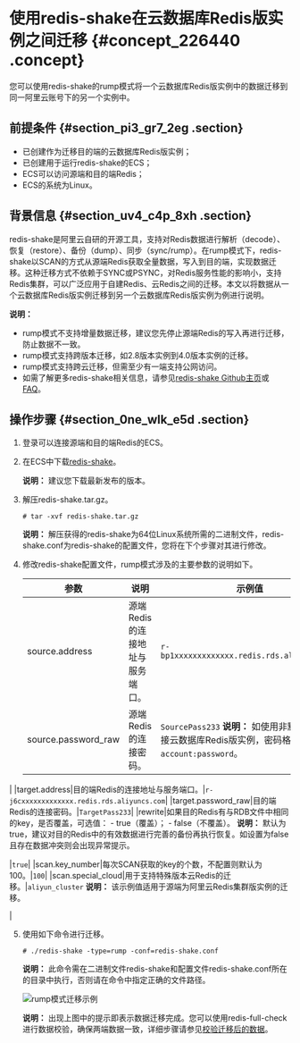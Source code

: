 # 使用redis-shake在云数据库Redis版实例之间迁移 {#concept_226440 .concept}

您可以使用redis-shake的rump模式将一个云数据库Redis版实例中的数据迁移到同一阿里云账号下的另一个实例中。

## 前提条件 {#section_pi3_gr7_2eg .section}

-   已创建作为迁移目的端的云数据库Redis版实例；
-   已创建用于运行redis-shake的ECS；
-   ECS可以访问源端和目的端Redis；
-   ECS的系统为Linux。

## 背景信息 {#section_uv4_c4p_8xh .section}

redis-shake是阿里云自研的开源工具，支持对Redis数据进行解析（decode）、恢复（restore）、备份（dump）、同步（sync/rump）。在rump模式下，redis-shake以SCAN的方式从源端Redis获取全量数据，写入到目的端，实现数据迁移。这种迁移方式不依赖于SYNC或PSYNC，对Redis服务性能的影响小，支持Redis集群，可以广泛应用于自建Redis、云Redis之间的迁移。本文以将数据从一个云数据库Redis版实例迁移到另一个云数据库Redis版实例为例进行说明。

**说明：** 

-   rump模式不支持增量数据迁移，建议您先停止源端Redis的写入再进行迁移，防止数据不一致。
-   rump模式支持跨版本迁移，如2.8版本实例到4.0版本实例的迁移。
-   rump模式支持跨云迁移，但需至少有一端支持公网访问。
-   如需了解更多redis-shake相关信息，请参见[redis-shake Github主页](https://github.com/aliyun/redis-shake)或[FAQ](https://github.com/alibaba/RedisShake/wiki/%E7%AC%AC%E4%B8%80%E6%AC%A1%E4%BD%BF%E7%94%A8%EF%BC%8C%E5%A6%82%E4%BD%95%E8%BF%9B%E8%A1%8C%E9%85%8D%E7%BD%AE%EF%BC%9F)。

## 操作步骤 {#section_0ne_wlk_e5d .section}

1.  登录可以连接源端和目的端Redis的ECS。
2.  在ECS中下载[redis-shake](https://github.com/alibaba/RedisShake/releases)。

    **说明：** 建议您下载最新发布的版本。

3.  解压redis-shake.tar.gz。

    ``` {#codeblock_os5_5t1_5yd}
    # tar -xvf redis-shake.tar.gz
    ```

    **说明：** 解压获得的redis-shake为64位Linux系统所需的二进制文件，redis-shake.conf为redis-shake的配置文件，您将在下个步骤对其进行修改。

4.  修改redis-shake配置文件，rump模式涉及的主要参数的说明如下。

    |参数|说明|示例值|
    |--|--|---|
    |source.address|源端Redis的连接地址与服务端口。|`r-bp1xxxxxxxxxxxxx.redis.rds.aliyuncs.com`|
    |source.password\_raw|源端Redis的连接密码。|`SourcePass233` **说明：** 如使用非默认账号连接云数据库Redis版实例，密码格式为`account:password`。

 |
    |target.address|目的端Redis的连接地址与服务端口。|`r-j6cxxxxxxxxxxxxx.redis.rds.aliyuncs.com`|
    |target.password\_raw|目的端Redis的连接密码。|`TargetPass233`|
    |rewrite|如果目的Redis有与RDB文件中相同的key，是否覆盖，可选值：     -   true（覆盖）；
    -   false（不覆盖）。
 **说明：** 默认为true，建议对目的Redis中的有效数据进行完善的备份再执行恢复。如设置为false且存在数据冲突则会出现异常提示。

 |`true`|
    |scan.key\_number|每次SCAN获取的key的个数，不配置则默认为100。|`100`|
    |scan.special\_cloud|用于支持特殊版本云Redis的迁移。|`aliyun_cluster` **说明：** 该示例值适用于源端为阿里云Redis集群版实例的迁移。

 |

5.  使用如下命令进行迁移。

    ``` {#codeblock_5iu_0n5_d0a}
    # ./redis-shake -type=rump -conf=redis-shake.conf
    ```

    **说明：** 此命令需在二进制文件redis-shake和配置文件redis-shake.conf所在的目录中执行，否则请在命令中指定正确的文件路径。

    ![](images/46084_zh-CN.png "rump模式迁移示例")

    **说明：** 出现上图中的提示即表示数据迁移完成。您可以使用redis-full-check进行数据校验，确保两端数据一致，详细步骤请参见[校验迁移后的数据](cn.zh-CN/用户指南/迁移数据/校验迁移后的数据.md#)。


